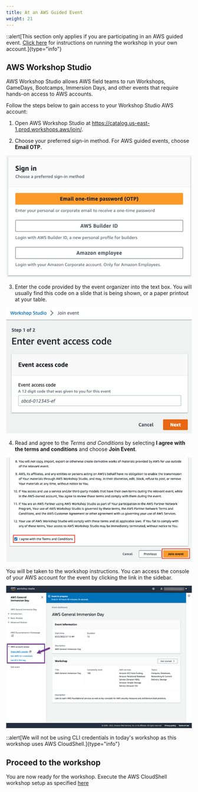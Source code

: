 ```yaml
---
title: At an AWS Guided Event
weight: 21
---
```


::alert[This section only applies if you are participating in an AWS guided event. [Click here](/0_getting-started/02-own-account.html) for instructions on running the workshop in your own account.]{type="info"}

## AWS Workshop Studio

AWS Workshop Studio allows AWS field teams to run Workshops, GameDays, Bootcamps, Immersion Days, and other events that require hands-on access to AWS accounts.

Follow the steps below to gain access to your Workshop Studio AWS account:

1. Open AWS Workshop Studio at https://catalog.us-east-1.prod.workshops.aws/join/.

2. Choose your preferred sign-in method. For AWS guided events, choose **Email OTP**.

![Studio Signin](/static/images/sign-in.png)

3. Enter the code provided by the event organizer into the text box. You will usually find this code on a slide that is being shown, or a paper printout at your table.

![Enter Code](/static/images/enter-access-code.png)

4. Read and agree to the *Terms and Conditions* by selecting **I agree with the terms and conditions** and choose **Join Event**.

![Terms and Conditions](/static/images/workshop-studio-tc.png)

You will be taken to the workshop instructions. You can access the console of your AWS account for the event by clicking the link in the sidebar.

![Console access](/static/images/console_access.png)

::alert[We will not be using CLI credentials in today's workshop as this workshop uses AWS CloudShell.]{type="info"}

## Proceed to the workshop

You are now ready for the workshop. Execute the AWS CloudShell workshop setup as specified [here](/0_getting-started/02-own-account.html)
